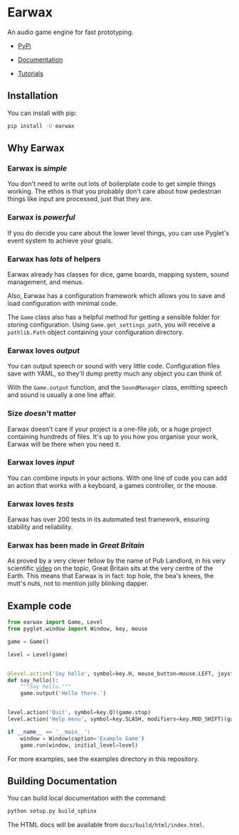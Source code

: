 # Earwax

An audio game engine for fast prototyping.

* [PyPi](https://pypi.org/project/earwax/)

* [Documentation](https://earwax.readthedocs.io/)

* [Tutorials](https://earwax.readthedocs.io/en/latest/tutorials/)

## Installation

You can install with pip:

```bash
pip install -U earwax
```

## Why Earwax

### Earwax is *simple*

You don't need to write out lots of boilerplate code to get simple things working. The ethos is that you probably don't care about how pedestrian things like input are processed, just that they are.

### Earwax is *powerful*

If you do decide you care about the lower level things, you can use Pyglet's event system to achieve your goals.

### Earwax has *lots* of helpers

Earwax already has classes for dice, game boards, mapping system, sound management, and menus.

Also, Earwax has a configuration framework which allows you to save and load configuration with minimal code.

The `Game` class also has a helpful method for getting a sensible folder for storing configuration. Using `Game.get_settings_path`, you will receive a `pathlib.Path` object containing your configuration directory.

### Earwax loves *output*

You can output speech or sound with very little code. Configuration files save with YAML, so they'll dump pretty much any object you can think of.

With the `Game.output` function, and the `SoundManager` class, emitting speech and sound is usually a one line affair.

### Size *doesn't* matter

Earwax doesn't care if your project is a one-file job, or a huge project containing hundreds of files. It's up to you how you organise your work, Earwax will be there when you need it.

### Earwax loves *input*

You can combine inputs in your actions. With one line of code you can add an action that works with a keyboard, a games controller, or the mouse.

### Earwax loves *tests*

Earwax has over 200 tests in its automated test framework, ensuring stability and reliability.

### Earwax has been made in *Great Britain*

As proved by a very clever fellow by the name of Pub Landlord, in his very scientific [video](https://www.youtube.com/watch?v=W5Gp2u4Q3BQ) on the topic, Great Britain sits at the very centre of the Earth. This means that Earwax is in fact: top hole, the bea's knees, the mutt's nuts, not to mention jolly blinking dapper.

## Example code

```python
from earwax import Game, Level
from pyglet.window import Window, key, mouse

game = Game()

level = Level(game)


@level.action('Say hello', symbol=key.H, mouse_button=mouse.LEFT, joystick_button=0)
def say_hello():
    """Say hello."""
    game.output('Hello there.')


level.action('Quit', symbol=key.Q)(game.stop)
level.action('Help menu', symbol=key.SLASH, modifiers=key.MOD_SHIFT)(game.push_action_menu)

if __name__ == '__main__':
    window = Window(caption='Example Game')
    game.run(window, initial_level=level)
```

For more examples, see the examples directory in this repository.

## Building Documentation

You can build local documentation with the command:

```bash
python setup.py build_sphinx
```

The HTML docs will be available from `docs/build/html/index.html`.
